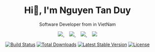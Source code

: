<h1 align="center">Hi👋, I'm Nguyen Tan Duy</h1>

<p align="center">Software Developer from in VietNam</p>

<p align="center">
  <a href="https://www.facebook.com/ntanduy03">
    <img src="https://img.shields.io/badge/Facebook-%231877F2.svg?style=for-the-badge&logo=Facebook&logoColor=white">
  </a>
  &nbsp;&nbsp;&nbsp;
  <a href="https://www.instagram.com/cuxe2612">
    <img src="https://img.shields.io/badge/Instagram-%23E4405F.svg?style=for-the-badge&logo=Instagram&logoColor=white">
  </a>
  &nbsp;&nbsp;&nbsp;
  <a href="https://twitter.com/ng_tanduy">
    <img src="https://img.shields.io/badge/X-%23000000.svg?style=for-the-badge&logo=X&logoColor=white">
  </a>
  &nbsp;&nbsp;&nbsp;
  <a href="https://www.linkedin.com/in/nguyen-tan-duy-a049a92a6/">
    <img src="https://img.shields.io/badge/linkedin-%230077B5.svg?style=for-the-badge&logo=linkedin&logoColor=white">
  </a>
</p>

<p align="center">
<a href="https://github.com/laravel/framework/actions"><img src="https://github.com/laravel/framework/workflows/tests/badge.svg" alt="Build Status"></a>
<a href="https://packagist.org/packages/laravel/framework"><img src="https://img.shields.io/packagist/dt/laravel/framework" alt="Total Downloads"></a>
<a href="https://packagist.org/packages/laravel/framework"><img src="https://img.shields.io/packagist/v/laravel/framework" alt="Latest Stable Version"></a>
<a href="https://packagist.org/packages/laravel/framework"><img src="https://img.shields.io/packagist/l/laravel/framework" alt="License"></a>
</p>
